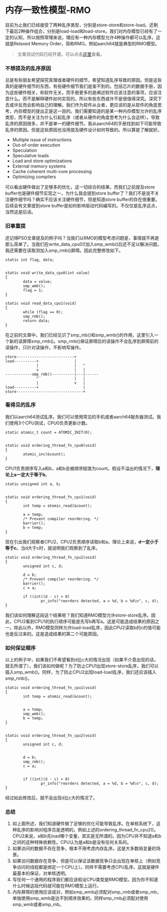 # 内存一致性模型-RMO



目前为止我们已经接受了两种乱序类型，分别是store-store和store-load。还剩下最后2种操作组合，分别是load-load和load-store。我们对内存模型已经有了一定的认知，所以按照常理来说，理应有一种内存模型允许4种操作都可以乱序。这就是Relaxed Memory Order，简称RMO。例如aarch64就是典型的RMO模型。

> 文章测试代码已经开源，可以点击[这里](https://link.zhihu.com/?target=https%3A//github.com/smcdef/memory-reordering)查看。

### 不想提及的乱序原因

总是有些朋友希望探究真理或者硬件的细节，希望知道乱序导致的原因。但是这些真的是硬件细节的东西，有些硬件细节我们是查不到的。包括芯片的数据手册，因为这些硬件相关，和软件无关。而手册更多的是阐述软件应该注意的事项，应该注意什么。而不是解释硬件如何实现的。所以有些东西或许不是很值得深究。深究下去或许反而会影响自己的理解。我们作为软件从业者，更应该的是从软件的角度思考，内存模型的提出正是这一目的。我们需要知道的是某一种内存模型允许的乱序类型，而不是关注为什么引起乱序（或者从硬件的角度思考为什么会这样）。导致乱序的原因很多，并不是单一的硬件细节。我从aarch64的手册找到如下可能导致乱序的原因。但是这些原因也没用提及硬件设计如何导致的。所以算是了解就好。

* Multiple issue of instructions
* Out-of-order execution
* Speculation
* Speculative loads
* Load and store optimizations
* External memory systems
* Cache coherent multi-core processing
* Optimizing compilers

可以看出硬件做出了足够多的优化，这一切综合的结果。而我们之前提及store buffer也是硬件细节实现之一，为什么我会提到store buffer了？我们不是说不关注硬件细节吗？确实不应该关注硬件细节，但是知道store buffer的存在很重要。后续会有文章提到store buffer是如何影响驱动代码编写的。不仅仅是乱序这点，当然这是后话。

### 旧事重提

还记得PSO文章提及的例子吗？当我们以RMO的模型考虑问题是，事情就不再是那么简单了。当我们在write\_data\_cpu0\(\)加入smp\_wmb\(\)后还不足以解决问题。我还需要在读取测加入smp\_rmb\(\)屏障。因此完整修改如下。

```text
static int flag, data;


static void write_data_cpu0(int value)
{
        data = value;
        smp_wmb();
        flag = 1;
}

static void read_data_cpu1(void)
{
        while (flag == 0);
        smp_rmb();
        return data;
}
```

在之前的文章中，我们已经见识了smp\_mb\(\)和smp\_wmb\(\)的作用，这里引入一个新的读屏障smp\_rmb\(\)。smp\_rmb\(\)保证屏障后的读操作不会乱序到屏障前的读操作，只针对读操作，不影响写操作。

```text
store--------------------------+
load----------+                |
              |                |   ^
              v                |   |
------------smp_rmb()----------|---|------
              ^                |   |
              |                v   |
load----------+                    |
store------------------------------+
```

### 看得见的乱序

我们以aarch64测试乱序。我们可以使用常见的手机或者aarch64服务器测试。我们使用3个CPU测试，CPU0负责更新计数。

```text
static atomic_t count = ATOMIC_INIT(0);


static void ordering_thread_fn_cpu0(void)
{
        atomic_inc(&count);
}
```

CPU1负责顺序写入a和b，a和b会被顺序赋值为count。假设不溢出的情况下，**理论上a一定大于等于b**。

```text
static unsigned int a, b;


static void ordering_thread_fn_cpu1(void)
{
        int temp = atomic_read(&count);

        a = temp;
        /* Prevent compiler reordering. */
        barrier();
        b = temp;
}
```

现在引出我们观察者CPU2，CPU2负责顺序读取b和a。理论上来说，**d一定小于等于c**。当d大于c时，就说明我们观察到了乱序。

```text
static void ordering_thread_fn_cpu2(void)
{
        unsigned int c, d;

        d = b;
        /* Prevent compiler reordering. */
        barrier();
        c = a;

        if ((int)(d - c) > 0)
                pr_info("reorders detected, a = %d, b = %d\n", c, d);
}
```

我们该如何理解这段这个结果呢？我们知道RMO模型允许store-store乱序。因此，CPU2看到CPU1的执行顺序可能是先写b再写a。这是可能造成结果的原因之一。除此以外，RMO模型同样允许load-load乱序，因此CPU2读取b的c的值可能也是反过来的。这是造成结果的第二个可能原因。

### 如何保证顺序

以上的例子中，如果我们不希望看到d比c大的情况出现（如果不介意出现的话，就无所谓了），我们该如何做呢？为了防止CPU1出现store-store乱序，我们可以插入smp\_wmb\(\)。同样，为了防止CPU2出现load-load乱序，我们还应该插入smp\_rmb\(\)。

```text
static void ordering_thread_fn_cpu1(void)
{
        int temp = atomic_read(&count);


        a = temp;
        smp_wmb();
        b = temp;
}


static void ordering_thread_fn_cpu2(void)
{
        unsigned int c, d;


        d = b;
        smp_rmb();
        c = a;


        if ((int)(d - c) > 0)
                pr_info("reorders detected, a = %d, b = %d\n", c, d);
}
```

经过如此修改后，就不会出现d比c大的情况了。

### 总结

1. 如上面所述，我们知道硬件做了足够的优化可能导致乱序。在单核系统下，这种乱序的影响对程序员是透明的。例如上述的ordering\_thread\_fn\_cpu2\(\)。CPU2来说，a和b先load哪个变量，其实是无所谓的。因为CPU并不知道a和b之间的这种特殊依赖性。CPU认为是a和b是没有任何关系的。
2. 如果访问的数据不存在竞争，根本不用考虑内存乱序。这是大多数局变量的场景。
3. 如果访问数据存在竞争，但是可以保证该数据竞争只会出现在单核上（例如竞争访问的线程都是绑定一个CPU上）。同样不需要考虑CPU乱序。这就是硬件最基本的保证，对单核透明。
4. 写任何一个通用的程序我们都应该假设CPU类型是RMO模型。因为你不知道什么时候这段代码就可能在RMO模型上运行。
5. 内存屏障的使用应该成对，例如smp\_wmb必须配对smp\_rmb或者smp\_mb，单独使用smp\_wmb是达不到顺序效果的。同样smp\_rmb必须配对使用smp\_wmb或者smp\_mb。

